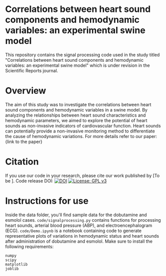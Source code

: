 # Correlations between heart sound components and hemodynamic variables: an experimental swine model
This repository contains the signal processing code used in the study titled "Correlations between heart sound components and hemodynamic variables: an experimental swine model" which is under revision in the Scientific Reports journal.

# Overview
The aim of this study was to investigate the correlations between heart sound components and hemodynamic variables in a swine model. By analyzing the relationships between heart sound characteristics and hemodynamic parameters, we aimed to explore the potential of heart sounds as non-invasive indicators of cardiovascular function.
Heart sounds can potentially provide a non-invasive monitoring method to differentiate the cause of hemodynamic variations.
For more details refer to our paper: {link to the paper}

# Citation
If you use our code in your research, please cite our work published by [To be ].
Code release DOI: [![DOI](https://zenodo.org/badge/779175198.svg)](https://zenodo.org/doi/10.5281/zenodo.10906818)
[![License: GPL v3](https://img.shields.io/badge/License-GPLv3-blue.svg)](https://www.gnu.org/licenses/gpl-3.0)

# Instructions for use
Inside the data folder, you'll find sample data for the dobutamine and esmolol cases.
`code/signalprocessing.py` contains functions for processing heart sounds, arterial blood pressure (ABP), and electroencephalogram (ECG).
`code/Demo.ipynb` is a notebook containing code to generate representative plots of variations in hemodynamic status and heart sounds after administration of dobutamine and esmolol.
Make sure to install the following requirements:
```
numpy
scipy
matplotlib
joblib
```

